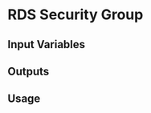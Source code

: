 RDS Security Group
==================

Input Variables
---------------

Outputs
-------


Usage
-----




